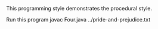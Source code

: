 This programming style demonstrates the procedural style.

Run this program
javac Four.java ../pride-and-prejudice.txt
